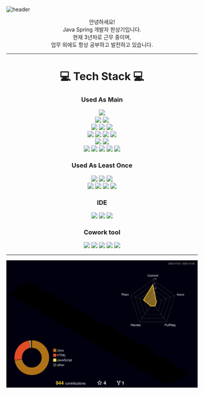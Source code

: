 ![header](https://capsule-render.vercel.app/api?type=Cylinder&color=auto&height=150&section=header&text=👋Welcome&fontAlign=45&desc=SangkiHan%20Profile&fontSize=50&descAlignY=70&descAlign=60&animation=fadeIn)

<div align=center>
  안녕하세요!</br>
  Java Spring 개발자 한상기입니다.</br>
  현재 3년차로 근무 중이며,</br>
  업무 외에도 항상 공부하고 발전하고 있습니다.
</div>

------------

<div align=center>
  <h1>💻 Tech Stack 💻</h1>
  <h3>Used As Main</h3>
  <img src="https://img.shields.io/badge/Java-FF160B?style=for-the-badge&logoColor=white"/>
  </br>
  <img src="https://img.shields.io/badge/Springboot-6DB33F?style=for-the-badge&logo=springboot&logoColor=white"/>
  <img src="https://img.shields.io/badge/Spring-6DB33F?style=for-the-badge&logo=spring&logoColor=white"/>
  </br>
  <img src="https://img.shields.io/badge/SpringDataJPA-6DB33F?style=for-the-badge&logoColor=white"/>
  <img src="https://img.shields.io/badge/QueryDsl-4479A1?style=for-the-badge&logoColor=white"/>
  <img src="https://img.shields.io/badge/Mybatis-DD282E?style=for-the-badge&logoColor=white"/>
  </br>
  <img src="https://img.shields.io/badge/MySql-4479A1?style=for-the-badge&logo=mysql&logoColor=white"/>
  <img src="https://img.shields.io/badge/MariaDB-003545?style=for-the-badge&logo=mariadb&logoColor=white"/>
  <img src="https://img.shields.io/badge/OracleDB-F80000?style=for-the-badge&logo=oracle&logoColor=white"/>
  <img src="https://img.shields.io/badge/Redis-DC382D?style=for-the-badge&logo=redis&logoColor=white"/>
  </br>
  <img src="https://img.shields.io/badge/Gradle-02303A?style=for-the-badge&logo=gradle&logoColor=white"/>
  <img src="https://img.shields.io/badge/Maven-4479A1?style=for-the-badge&logoColor=white"/>
  </br>
  <img src="https://img.shields.io/badge/Docker-2496ED?style=for-the-badge&logo=docker&logoColor=white"/>
  <img src="https://img.shields.io/badge/Jenkins-D24939?style=for-the-badge&logo=jenkins&logoColor=white"/>
  <img src="https://img.shields.io/badge/Ubuntu-E95420?style=for-the-badge&logo=ubuntu&logoColor=white"/>
  <img src="https://img.shields.io/badge/EC2-FF9900?style=for-the-badge&logo=amazonec2&logoColor=white"/>
  <img src="https://img.shields.io/badge/ApacheTomcat-F8DC75?style=for-the-badge&logo=apachetomcat&logoColor=white"/>
  <h3>Used As Least Once</h3>
  <img src="https://img.shields.io/badge/Javascript-F7DF1E?style=for-the-badge&logo=javascript&logoColor=white"/>
  <img src="https://img.shields.io/badge/HTML-E34F26?style=for-the-badge&logo=html5&logoColor=white"/>
  <img src="https://img.shields.io/badge/CSS-1572B6?style=for-the-badge&logo=css3&logoColor=white"/>
  </br>
  <img src="https://img.shields.io/badge/React-61DAFB?style=for-the-badge&logo=react&logoColor=white"/>
  <img src="https://img.shields.io/badge/ReactNative-61DAFB?style=for-the-badge&logo=react&logoColor=white"/>
  <img src="https://img.shields.io/badge/jQuery-0769AD?style=for-the-badge&logo=jquery&logoColor=white"/>
  <img src="https://img.shields.io/badge/Android-3DDC84?style=for-the-badge&logo=android&logoColor=white"/>
  <h3>IDE</h3>
  <img src="https://img.shields.io/badge/Eclipse-2C2255?style=for-the-badge&logo=eclipseide&logoColor=white"/>
  <img src="https://img.shields.io/badge/Intellij-000000?style=for-the-badge&logo=intellijidea&logoColor=white"/>
  <img src="https://img.shields.io/badge/Visual%20Studio%20Code-007ACC?style=for-the-badge&logo=visualstudiocode&logoColor=white"/>
  <h3>Cowork tool</h3>
  <img src="https://img.shields.io/badge/Jira-0052CC?style=for-the-badge&logo=jira&logoColor=white"/>
  <img src="https://img.shields.io/badge/Notion-000000?style=for-the-badge&logo=notion&logoColor=white"/>
  <img src="https://img.shields.io/badge/Figma-F24E1E?style=for-the-badge&logo=figma&logoColor=white"/>
  <img src="https://img.shields.io/badge/Git-F05032?style=for-the-badge&logo=git&logoColor=white"/>
  <img src="https://img.shields.io/badge/SVN-3E7FC1?style=for-the-badge&logoColor=white"/>
</div>

------------

![](./profile-3d-contrib/profile-night-rainbow.svg)

<!--
**SangkiHan/SangkiHan** is a ✨ _special_ ✨ repository because its `README.md` (this file) appears on your GitHub profile.

Here are some ideas to get you started:

- 🔭 I’m currently working on ...
- 🌱 I’m currently learning ...
- 👯 I’m looking to collaborate on ...
- 🤔 I’m looking for help with ...
- 💬 Ask me about ...
- 📫 How to reach me: ...
- 😄 Pronouns: ...
- ⚡ Fun fact: ...
-->
